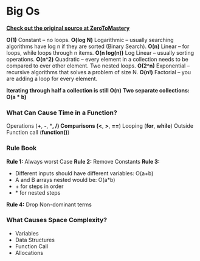 # Big Os
**[Check out the original source at ZeroToMastery](https://zerotomastery.io/cheatsheets/big-o-cheat-sheet/ "original source")**

**O(1)** Constant – no loops.
**O(log N)** Logarithmic – usually searching algorithms have log n if they are sorted (Binary Search).
**O(n)** Linear – for loops, while loops through n items.
**O(n log(n))** Log Linear – usually sorting operations.
**O(n^2)** Quadratic – every element in a collection needs to be compared to ever other element. Two nested loops.
**O(2^n)** Exponential – recursive algorithms that solves a problem of size N.
**O(n!)** Factorial – you are adding a loop for every element.

**Iterating through half a collection is still O(n)**
**Two separate collections: O(a * b)**

### What Can Cause Time in a Function?
Operations (**+**, **-**, *****, **/**)
Comparisons (**<**, **>**, **==**)
Looping (**for**, **while**)
Outside Function call (**function()**)

### Rule Book
**Rule 1:** Always worst Case
**Rule 2:** Remove Constants
**Rule 3:**
-	Different inputs should have different variables: O(a+b)
-	A and B arrays nested would be: O(a*b)
-	 \+ for steps in order
-	 \*  for nested steps

**Rule 4:** Drop Non-dominant terms

### What Causes Space Complexity?

-	Variables
-	Data Structures
-	Function Call
-	Allocations

